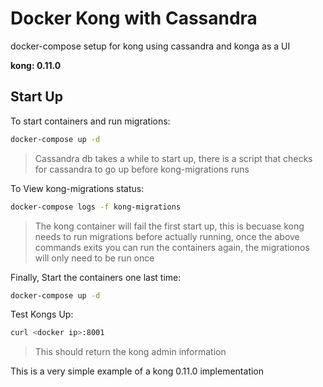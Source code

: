 # Docker Kong with Cassandra
docker-compose setup for kong using cassandra and konga as a UI

**kong: 0.11.0**

## Start Up
To start containers and run migrations:
```bash
docker-compose up -d
```
> Cassandra db takes a while to start up, there is a script that checks for cassandra to
go up before kong-migrations runs

To View kong-migrations status:
```bash
docker-compose logs -f kong-migrations
```
> The kong container will fail the first start up, this is becuase kong needs to run migrations
before actually running, once the above commands exits you can run the containers
again, the migrationos will only need to be run once

Finally, Start the containers one last time:
```bash
docker-compose up -d
```

Test Kongs Up:
```bash
curl <docker ip>:8001
```
> This should return the kong admin information

This is a very simple example of a kong 0.11.0 implementation